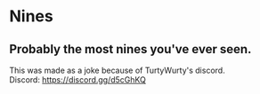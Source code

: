 # Nines
## Probably the most nines you've ever seen.
This was made as a joke because of TurtyWurty's discord.  
Discord: https://discord.gg/d5cGhKQ